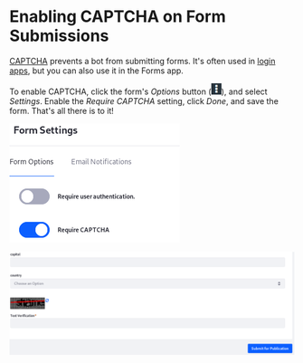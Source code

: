 # Enabling CAPTCHA on Form Submissions

[CAPTCHA](https://en.wikipedia.org/wiki/CAPTCHA) 
prevents a bot from submitting forms. It's often used in 
[login apps](/discover/deployment/-/knowledge_base/7-1/logging-into-liferay), 
but you can also use it in the Forms app. 

To enable CAPTCHA, click the form's *Options* button 
(![Options](../../images/icon-options.png)), 
and select *Settings*. Enable the *Require CAPTCHA* setting, click *Done*, and 
save the form. That's all there is to it! 

![Figure 1: You can enable CAPTCHA for your form in the Form Settings window.](../../images/forms-settings-captcha.png)

![Figure 2: Once you enable CAPTCHA, your form has protection against bot submissions.](../../images/forms-captcha.png)
